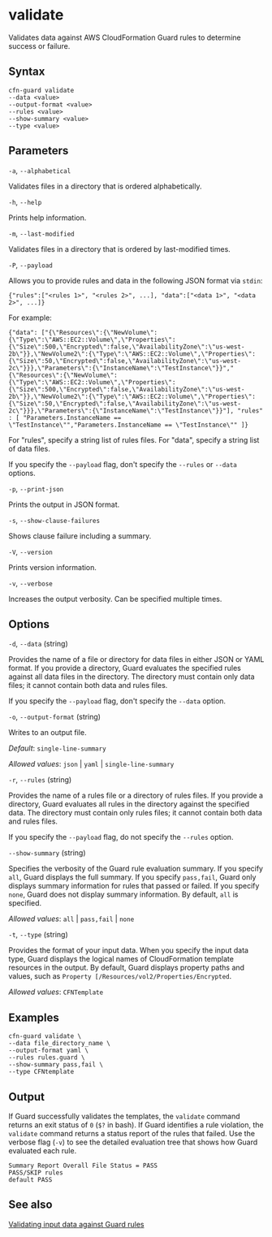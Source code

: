# validate<a name="cfn-guard-validate"></a>

Validates data against AWS CloudFormation Guard rules to determine success or failure\.

## Syntax<a name="cfn-guard-validate-synopsis"></a>

```
cfn-guard validate
--data <value>
--output-format <value>
--rules <value>
--show-summary <value>
--type <value>
```

## Parameters<a name="cfn-guard-validate-flags"></a>

`-a`, `--alphabetical`

Validates files in a directory that is ordered alphabetically\.

`-h`, `--help`

Prints help information\.

`-m`, `--last-modified`

Validates files in a directory that is ordered by last\-modified times\.

`-P`, `--payload`

Allows you to provide rules and data in the following JSON format via `stdin`:

```
{"rules":["<rules 1>", "<rules 2>", ...], "data":["<data 1>", "<data 2>", ...]}
```

For example:

```
{"data": ["{\"Resources\":{\"NewVolume\":{\"Type\":\"AWS::EC2::Volume\",\"Properties\":{\"Size\":500,\"Encrypted\":false,\"AvailabilityZone\":\"us-west-2b\"}},\"NewVolume2\":{\"Type\":\"AWS::EC2::Volume\",\"Properties\":{\"Size\":50,\"Encrypted\":false,\"AvailabilityZone\":\"us-west-2c\"}}},\"Parameters\":{\"InstanceName\":\"TestInstance\"}}","{\"Resources\":{\"NewVolume\":{\"Type\":\"AWS::EC2::Volume\",\"Properties\":{\"Size\":500,\"Encrypted\":false,\"AvailabilityZone\":\"us-west-2b\"}},\"NewVolume2\":{\"Type\":\"AWS::EC2::Volume\",\"Properties\":{\"Size\":50,\"Encrypted\":false,\"AvailabilityZone\":\"us-west-2c\"}}},\"Parameters\":{\"InstanceName\":\"TestInstance\"}}"], "rules" : [ "Parameters.InstanceName == \"TestInstance\"","Parameters.InstanceName == \"TestInstance\"" ]}
```

For "rules", specify a string list of rules files\. For "data", specify a string list of data files\.

If you specify the `--payload` flag, don't specify the `--rules` or `--data` options\.

`-p`, `--print-json`

Prints the output in JSON format\.

`-s`, `--show-clause-failures`

Shows clause failure including a summary\.

`-V`, `--version`

Prints version information\.

`-v`, `--verbose`

Increases the output verbosity\. Can be specified multiple times\.

## Options<a name="cfn-guard-validate-options"></a>

`-d`, `--data` \(string\)

Provides the name of a file or directory for data files in either JSON or YAML format\. If you provide a directory, Guard evaluates the specified rules against all data files in the directory\. The directory must contain only data files; it cannot contain both data and rules files\.

If you specify the `--payload` flag, don't specify the `--data` option\.

`-o`, `--output-format` \(string\)

Writes to an output file\.

*Default*: `single-line-summary`

*Allowed values*: `json` \| `yaml` \| `single-line-summary`

`-r`, `--rules` \(string\)

Provides the name of a rules file or a directory of rules files\. If you provide a directory, Guard evaluates all rules in the directory against the specified data\. The directory must contain only rules files; it cannot contain both data and rules files\.

If you specify the `--payload` flag, do not specify the `--rules` option\.

`--show-summary` \(string\)

Specifies the verbosity of the Guard rule evaluation summary\. If you specify `all`, Guard displays the full summary\. If you specify `pass,fail`, Guard only displays summary information for rules that passed or failed\. If you specify `none`, Guard does not display summary information\. By default, `all` is specified\. 

*Allowed values*: `all` \| `pass,fail` \| `none`

`-t`, `--type` \(string\)

Provides the format of your input data\. When you specify the input data type, Guard displays the logical names of CloudFormation template resources in the output\. By default, Guard displays property paths and values, such as `Property [/Resources/vol2/Properties/Encrypted`\.

*Allowed values*: `CFNTemplate`

## Examples<a name="cfn-guard-validate-examples"></a>

```
cfn-guard validate \
--data file_directory_name \
--output-format yaml \
--rules rules.guard \
--show-summary pass,fail \
--type CFNtemplate
```

## Output<a name="cfn-guard-validate-output"></a>

If Guard successfully validates the templates, the `validate` command returns an exit status of `0` \(`$?` in bash\)\. If Guard identifies a rule violation, the `validate` command returns a status report of the rules that failed\. Use the verbose flag \(`-v`\) to see the detailed evaluation tree that shows how Guard evaluated each rule\.

```
Summary Report Overall File Status = PASS
PASS/SKIP rules
default PASS
```

## See also<a name="cfn-guard-validate-see-also"></a>

[Validating input data against Guard rules](validating-rules.md)